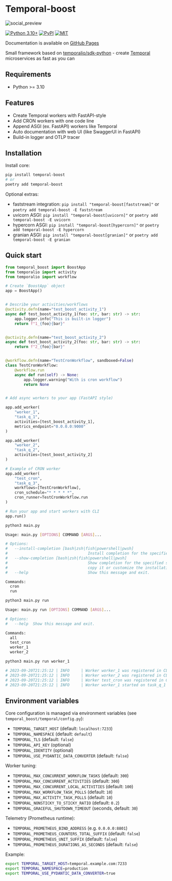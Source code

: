 # Temporal-boost

![social_preview](https://socialify.git.ci/northpowered/temporal-boost/image?description=1&font=Source%20Code%20Pro&logo=https%3A%2F%2Fraw.githubusercontent.com%2Ftemporalio%2Fdocumentation%2Fmain%2Fstatic%2Fimg%2Ffavicon.svg&name=1&owner=1&pattern=Brick%20Wall&theme=Light)

[![Python 3.10+](https://img.shields.io/pypi/pyversions/temporal-boost.svg?style=for-the-badge)](https://pypi.org/project/temporal-boost)
[![PyPI](https://img.shields.io/pypi/v/temporal-boost.svg?style=for-the-badge)](https://pypi.org/project/temporal-boost)
[![MIT](https://img.shields.io/pypi/l/temporalio.svg?style=for-the-badge)](LICENSE)

Documentation is available on [GitHub Pages](https://northpowered.github.io/temporal-boost/)

Small framework based on [temporalio/sdk-python](https://github.com/temporalio/sdk-python) - create [Temporal](https://temporal.io/) microservices as fast as you can

## Requirements

- Python >= 3.10

## Features

- Create Temporal workers with FastAPI-style
- Add CRON workers with one code line
- Append ASGI (ex. FastAPI) workers like Temporal
- Auto documentation with web UI (like SwaggerUI in FastAPI)
- Build-in logger and OTLP tracer

## Installation

Install core:

```bash
pip install temporal-boost
# or
poetry add temporal-boost
```

Optional extras:

- faststream integration: `pip install "temporal-boost[faststream]"` or `poetry add temporal-boost -E faststream`
- uvicorn ASGI: `pip install "temporal-boost[uvicorn]"` or `poetry add temporal-boost -E uvicorn`
- hypercorn ASGI: `pip install "temporal-boost[hypercorn]"` or `poetry add temporal-boost -E hypercorn`
- granian ASGI: `pip install "temporal-boost[granian]"` or `poetry add temporal-boost -E granian`

## Quick start

```python
from temporal_boost import BoostApp
from temporalio import activity
from temporalio import workflow

# Create `BoostApp` object
app = BoostApp()


# Describe your activities/workflows
@activity.defn(name="test_boost_activity_1")
async def test_boost_activity_1(foo: str, bar: str) -> str:
    app.logger.info("This is built-in logger")
    return f"1_{foo}{bar}"


@activity.defn(name="test_boost_activity_2")
async def test_boost_activity_2(foo: str, bar: str) -> str:
    return f"2_{foo}{bar}"


@workflow.defn(name="TestCronWorkflow", sandboxed=False)
class TestCronWorkflow:
    @workflow.run
    async def run(self) -> None:
        app.logger.warning("With is cron workflow")
        return None


# Add async workers to your app (FastAPI style)

app.add_worker(
    "worker_1",
    "task_q_1",
    activities=[test_boost_activity_1],
    metrics_endpoint="0.0.0.0:9000"
)

app.add_worker(
    "worker_2",
    "task_q_2",
    activities=[test_boost_activity_2]
)

# Example of CRON worker
app.add_worker(
    "test_cron",
    "task_q_3",
    workflows=[TestCronWorkflow],
    cron_schedule="* * * * *",
    cron_runner=TestCronWorkflow.run
)

# Run your app and start workers with CLI
app.run()
```

```bash
python3 main.py

Usage: main.py [OPTIONS] COMMAND [ARGS]...

# Options:
#   --install-completion [bash|zsh|fish|powershell|pwsh]
#                                   Install completion for the specified shell.
#   --show-completion [bash|zsh|fish|powershell|pwsh]
#                                   Show completion for the specified shell, to
#                                   copy it or customize the installation.
#   --help                          Show this message and exit.

Commands:
  cron
  run

```

```bash
python3 main.py run

Usage: main.py run [OPTIONS] COMMAND [ARGS]...

# Options:
#   --help  Show this message and exit.

Commands:
  all
  test_cron
  worker_1
  worker_2
```

```bash
python3 main.py run worker_1

# 2023-09-20T21:25:12 | INFO     | Worker worker_1 was registered in CLI
# 2023-09-20T21:25:12 | INFO     | Worker worker_2 was registered in CLI
# 2023-09-20T21:25:12 | INFO     | Worker test_cron was registered in CLI
# 2023-09-20T21:25:12 | INFO     | Worker worker_1 started on task_q_1 queue

```

## Environment variables

Core configuration is managed via environment variables (see `temporal_boost/temporal/config.py`):

- `TEMPORAL_TARGET_HOST` (default: `localhost:7233`)
- `TEMPORAL_NAMESPACE` (default: `default`)
- `TEMPORAL_TLS` (default: `false`)
- `TEMPORAL_API_KEY` (optional)
- `TEMPORAL_IDENTITY` (optional)
- `TEMPORAL_USE_PYDANTIC_DATA_CONVERTER` (default: `false`)

Worker tuning:

- `TEMPORAL_MAX_CONCURRENT_WORKFLOW_TASKS` (default: `300`)
- `TEMPORAL_MAX_CONCURRENT_ACTIVITIES` (default: `300`)
- `TEMPORAL_MAX_CONCURRENT_LOCAL_ACTIVITIES` (default: `100`)
- `TEMPORAL_MAX_WORKFLOW_TASK_POLLS` (default: `10`)
- `TEMPORAL_MAX_ACTIVITY_TASK_POLLS` (default: `10`)
- `TEMPORAL_NONSTICKY_TO_STICKY_RATIO` (default: `0.2`)
- `TEMPORAL_GRACEFUL_SHUTDOWN_TIMEOUT` (seconds, default: `30`)

Telemetry (Prometheus runtime):

- `TEMPORAL_PROMETHEUS_BIND_ADDRESS` (e.g. `0.0.0.0:8801`)
- `TEMPORAL_PROMETHEUS_COUNTERS_TOTAL_SUFFIX` (default: `false`)
- `TEMPORAL_PROMETHEUS_UNIT_SUFFIX` (default: `false`)
- `TEMPORAL_PROMETHEUS_DURATIONS_AS_SECONDS` (default: `false`)

Example:

```bash
export TEMPORAL_TARGET_HOST=temporal.example.com:7233
export TEMPORAL_NAMESPACE=production
export TEMPORAL_USE_PYDANTIC_DATA_CONVERTER=true
```
